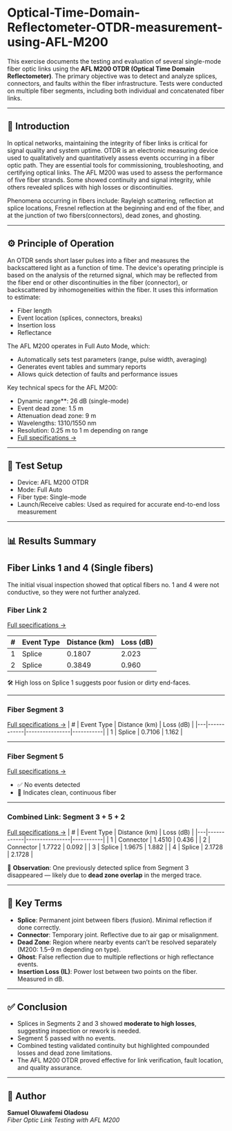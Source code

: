 # Optical-Time-Domain-Reflectometer-OTDR-measurement-using-AFL-M200
This exercise documents the testing and evaluation of several single-mode fiber optic links using the **AFL M200 OTDR (Optical Time Domain Reflectometer)**. The primary objective was to detect and analyze splices, connectors, and faults within the fiber infrastructure. Tests were conducted on multiple fiber segments, including both individual and concatenated fiber links.

---

## 🧠 Introduction

In optical networks, maintaining the integrity of fiber links is critical for signal quality and system uptime. OTDR is an electronic measuring device used to
qualitatively and quantitatively assess events occurring in a fiber optic path. They are essential tools for commissioning, troubleshooting, and certifying optical links. The AFL M200 was used to assess the performance of five fiber strands. Some showed continuity and signal integrity, while others revealed splices with high losses or discontinuities.

Phenomena occurring in fibers include: Rayleigh scattering, reflection at splice locations, Fresnel reflection at the beginning and end of the fiber, and at the junction of two fibers(connectors), dead zones, and ghosting. 

---

## ⚙️ Principle of Operation

An OTDR sends short laser pulses into a fiber and measures the backscattered light as a function of time. The device's operating principle is based on the analysis of the returned signal, which may be reflected from the fiber end or other discontinuities in the fiber (connector), or backscattered by inhomogeneities within the fiber. It uses this information to estimate:
- Fiber length
- Event location (splices, connectors, breaks)
- Insertion loss
- Reflectance

The AFL M200 operates in Full Auto Mode, which:
- Automatically sets test parameters (range, pulse width, averaging)
- Generates event tables and summary reports
- Allows quick detection of faults and performance issues

Key technical specs for the AFL M200:
- Dynamic range**: 26 dB (single-mode)
- Event dead zone: 1.5 m
- Attenuation dead zone: 9 m
- Wavelengths: 1310/1550 nm
- Resolution: 0.25 m to 1 m depending on range
- [Full specifications →](https://www.aflglobal.com/Products/Test-and-Inspection/OTDR/M200.aspx)

---

## 🔧 Test Setup

- Device: AFL M200 OTDR
- Mode: Full Auto
- Fiber type: Single-mode
- Launch/Receive cables: Used as required for accurate end-to-end loss measurement

---

## 📊 Results Summary

## Fiber Links 1 and 4 (Single fibers)
The initial visual inspection showed that optical fibers no. 1 and 4 were not conductive, so they were not further analyzed.

### Fiber Link 2

[Full specifications →](https://github.com/samueloladosu37/Optical-Time-Domain-Reflectometer-OTDR-measurement-using-AFL-M200-/blob/main/Fiber%20Link%202.png)

| # | Event Type | Distance (km) | Loss (dB) |
|---|------------|----------------|-----------|
| 1 | Splice     | 0.1807         | 2.023     |
| 2 | Splice     | 0.3849         | 0.960     |

🛠️ High loss on Splice 1 suggests poor fusion or dirty end-faces.

---

### Fiber Segment 3
[Full specifications →](https://www.aflglobal.com/Products/Test-and-Inspection/OTDR/M200.aspx)
| # | Event Type | Distance (km) | Loss (dB) |
|---|------------|----------------|-----------|
| 1 | Splice     | 0.7106         | 1.162     |

---

### Fiber Segment 5
[Full specifications →](https://www.aflglobal.com/Products/Test-and-Inspection/OTDR/M200.aspx)
- ✅ No events detected
- 🧪 Indicates clean, continuous fiber

---

### Combined Link: Segment 3 + 5 + 2
[Full specifications →](https://www.aflglobal.com/Products/Test-and-Inspection/OTDR/M200.aspx)
| # | Event Type | Distance (km) | Loss (dB) |
|---|------------|----------------|-----------|
| 1 | Connector  | 1.4510         | 0.436     |
| 2 | Connector  | 1.7722         | 0.092     |
| 3 | Splice     | 1.9675         | 1.882     |
| 4 | Splice     | 2.1728         | 2.1728    |

🧭 **Observation**: One previously detected splice from Segment 3 disappeared — likely due to **dead zone overlap** in the merged trace.

---

## 🧩 Key Terms

- **Splice**: Permanent joint between fibers (fusion). Minimal reflection if done correctly.
- **Connector**: Temporary joint. Reflective due to air gap or misalignment.
- **Dead Zone**: Region where nearby events can’t be resolved separately (M200: 1.5–9 m depending on type).
- **Ghost**: False reflection due to multiple reflections or high reflectance events.
- **Insertion Loss (IL)**: Power lost between two points on the fiber. Measured in dB.

---

## ✅ Conclusion

- Splices in Segments 2 and 3 showed **moderate to high losses**, suggesting inspection or rework is needed.
- Segment 5 passed with no events.
- Combined testing validated continuity but highlighted compounded losses and dead zone limitations.
- The AFL M200 OTDR proved effective for link verification, fault location, and quality assurance.

---

## 📍 Author

**Samuel Oluwafemi Oladosu**  
*Fiber Optic Link Testing with AFL M200*
